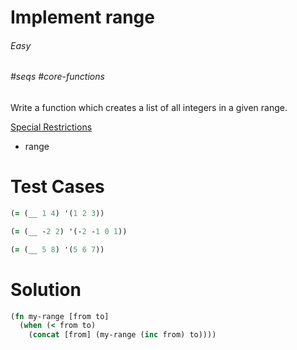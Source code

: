 # Implement range

###### Easy
###### #seqs #core-functions

Write a function which creates a list of all integers in a given range.  

<u>Special Restrictions</u>  
- range

# Test Cases
```clojure
(= (__ 1 4) '(1 2 3))
```
```clojure
(= (__ -2 2) '(-2 -1 0 1))
```
```clojure
(= (__ 5 8) '(5 6 7))
```

# Solution
```clojure
(fn my-range [from to]
  (when (< from to)
    (concat [from] (my-range (inc from) to))))
```
